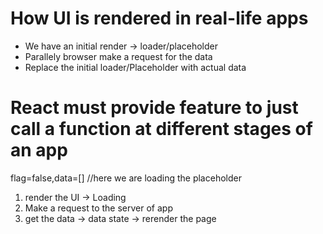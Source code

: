 # How UI is rendered in real-life apps
* We have an initial render -> loader/placeholder
* Parallely browser make a request for the data
* Replace the initial loader/Placeholder with actual data

# React must provide feature to just call a function at different stages of an app

flag=false,data=[] //here we are loading the placeholder

1. render the UI -> Loading
2. Make a request to the server of app
3. get the data -> data state -> rerender the page